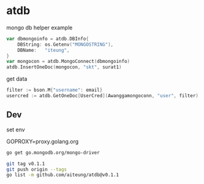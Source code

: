 # atdb

mongo db helper example

```go
var dbmongoinfo = atdb.DBInfo{
	DBString: os.Getenv("MONGOSTRING"),
	DBName:   "iteung",
}
var mongocon = atdb.MongoConnect(dbmongoinfo)
atdb.InsertOneDoc(mongocon, "skt", surat1)
```
get data
```go
filter := bson.M{"username": email}
usercred := atdb.GetOneDoc[UserCred](Awanggamongoconn, "user", filter)
```

## Dev

set env

GOPROXY=proxy.golang.org

```sh
go get go.mongodb.org/mongo-driver

git tag v0.1.1
git push origin --tags
go list -m github.com/aiteung/atdb@v0.1.1
```
